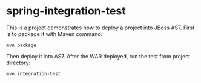 # spring-integration-test #

This is a project demonstrates how to deploy a project into JBoss AS7. First is to package it with Maven command:

	mvn package

Then deploy it into AS7. After the WAR deployed, run the test from project directory:

	mvn integration-test

